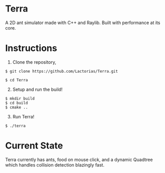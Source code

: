 # Terra

A 2D ant simulator made with C++ and Raylib. Built with performance at its core.

# Instructions

1. Clone the repository,
```
$ git clone https://github.com/Lactorias/Terra.git

$ cd Terra
```
2. Setup and run the build!
```
$ mkdir build
$ cd build
$ cmake ..
```
3. Run Terra!
```
$ ./terra
```

# Current State

Terra currently has ants, food on mouse click, and a dynamic Quadtree which handles collision detection blazingly fast.
